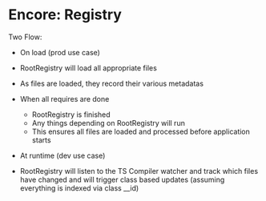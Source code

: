 Encore: Registry
=================

Two Flow:
 - On load (prod use case)
  - RootRegistry will load all appropriate files
  - As files are loaded, they record their various metadatas 
  - When all requires are done
    - RootRegistry is finished
    - Any things depending on RootRegistry will run
    - This ensures all files are loaded and processed before application starts

 - At runtime (dev use case)
  - RootRegistry will listen to the TS Compiler watcher and track which files have changed
    and will trigger class based updates (assuming everything is indexed via class __id) 